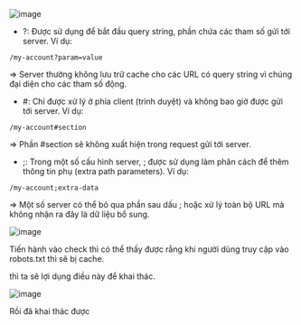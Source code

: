 ![image](https://github.com/user-attachments/assets/c3a78ea2-0991-47cb-b98e-999bc873b16c)

+ ?: Được sử dụng để bắt đầu query string, phần chứa các tham số gửi tới server. Ví dụ:

```
/my-account?param=value
``` 

=> Server thường không lưu trữ cache cho các URL có query string vì chúng đại diện cho các tham số động.

+ #: Chỉ được xử lý ở phía client (trình duyệt) và không bao giờ được gửi tới server. Ví dụ:

```
/my-account#section
```

=> Phần #section sẽ không xuất hiện trong request gửi tới server.

+ ;: Trong một số cấu hình server, ; được sử dụng làm phân cách để thêm thông tin phụ (extra path parameters). Ví dụ:

```
/my-account;extra-data
```

=> Một số server có thể bỏ qua phần sau dấu ; hoặc xử lý toàn bộ URL mà không nhận ra đây là dữ liệu bổ sung.

![image](https://github.com/user-attachments/assets/70ac6ba3-76b2-4ce6-99ca-fedf8247bd9e)

Tiến hành vào check thì có thể thấy được rằng khi người dùng truy cập vào robots.txt thì sẽ bị cache.

thì ta sẽ lợi dụng điều này để khai thác.

![image](https://github.com/user-attachments/assets/eb90e1e5-9c67-4345-9c9c-ce1649e1778c)

Rồi đã khai thác được

